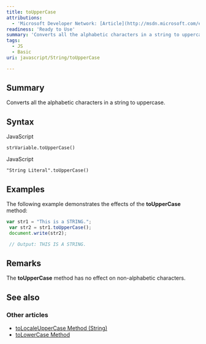 ```yaml
---
title: toUpperCase
attributions:
  - 'Microsoft Developer Network: [Article](http://msdn.microsoft.com/en-us/library/ie/kk06d70k(v=vs.94).aspx)'
readiness: 'Ready to Use'
summary: 'Converts all the alphabetic characters in a string to uppercase.'
tags:
  - JS
  - Basic
uri: javascript/String/toUpperCase

---
```

## Summary

Converts all the alphabetic characters in a string to uppercase.

## Syntax

<span class="language">JavaScript</span>

    strVariable.toUpperCase()

<span class="language">JavaScript</span>

    "String Literal".toUpperCase()

## Examples

The following example demonstrates the effects of the **toUpperCase** method:

``` js
var str1 = "This is a STRING.";
 var str2 = str1.toUpperCase();
 document.write(str2);

 // Output: THIS IS A STRING.
```

## Remarks

The **toUpperCase** method has no effect on non-alphabetic characters.

## See also

### Other articles

-   [toLocaleUpperCase Method (String)](/javascript/String/toLocaleUpperCase)
-   [toLowerCase Method](/javascript/String/toLowerCase)

